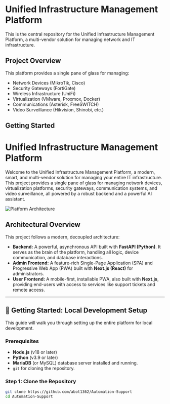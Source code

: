 # Unified Infrastructure Management Platform

This is the central repository for the Unified Infrastructure Management Platform, a multi-vendor solution for managing network and IT infrastructure.

## Project Overview

This platform provides a single pane of glass for managing:
- Network Devices (MikroTik, Cisco)
- Security Gateways (FortiGate)
- Wireless Infrastructure (UniFi)
- Virtualization (VMware, Proxmox, Docker)
- Communications (Asterisk, FreeSWITCH)
- Video Surveillance (Hikvision, Shinobi, etc.)

## Getting Started

# Unified Infrastructure Management Platform

Welcome to the Unified Infrastructure Management Platform, a modern, smart, and multi-vendor solution for managing your entire IT infrastructure. This project provides a single pane of glass for managing network devices, virtualization platforms, security gateways, communication systems, and video surveillance, all powered by a robust backend and a powerful AI assistant.

![Platform Architecture](https://i.imgur.com/example.png) <!-- شما می‌توانید یک دیاگرام از معماری خود اینجا قرار دهید -->

##  Architectural Overview

This project follows a modern, decoupled architecture:
-   **Backend:** A powerful, asynchronous API built with **FastAPI (Python)**. It serves as the brain of the platform, handling all logic, device communication, and database interactions.
-   **Admin Frontend:** A feature-rich Single-Page Application (SPA) and Progressive Web App (PWA) built with **Next.js (React)** for administrators.
-   **User Frontend:** A mobile-first, installable PWA, also built with **Next.js**, providing end-users with access to services like support tickets and remote access.

---

## 🚀 Getting Started: Local Development Setup

This guide will walk you through setting up the entire platform for local development.

### Prerequisites

-   **Node.js** (v18 or later)
-   **Python** (v3.9 or later)
-   **MariaDB** (or MySQL) database server installed and running.
-   `git` for cloning the repository.

### Step 1: Clone the Repository

```bash
git clone https://github.com/abot1362/Automation-Support
cd Automation-Support


